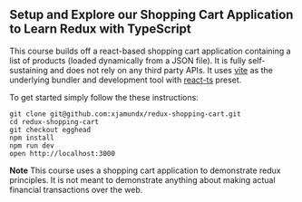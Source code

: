 ## Setup and Explore our Shopping Cart Application to Learn Redux with TypeScript

This course builds off a react-based shopping cart application containing a list of products (loaded dynamically from a JSON file). It is fully self-sustaining and does not rely on any third party APIs. It uses [vite](https://vitejs.dev/) as the underlying bundler and development tool with [react-ts](https://vitejs.dev/guide/#scaffolding-your-first-vite-project) preset.

To get started simply follow the these instructions:

```
git clone git@github.com:xjamundx/redux-shopping-cart.git
cd redux-shopping-cart
git checkout egghead
npm install
npm run dev
open http://localhost:3000
```

**Note** This course uses a shopping cart application to demonstrate redux principles. It is not meant to demonstrate anything about making actual financial transactions over the web.
